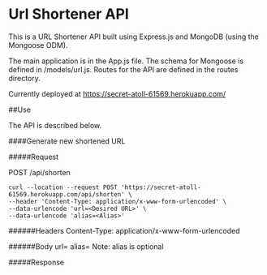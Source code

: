 # Url Shortener API

This is a URL Shortener API built using Express.js and MongoDB (using the Mongoose ODM).

The main application is in the App.js file.
The schema for Mongoose is defined in /models/url.js.
Routes for the API are defined in the routes directory.

Currently deployed at https://secret-atoll-61569.herokuapp.com/

##Use

The API is described below.

####Generate new shortened URL

#####Request

POST /api/shorten
```
curl --location --request POST 'https://secret-atoll-61569.herokuapp.com/api/shorten' \
--header 'Content-Type: application/x-www-form-urlencoded' \
--data-urlencode 'url=<Desired URL>' \
--data-urlencode 'alias=<Alias>'
```

######Headers
Content-Type: application/x-www-form-urlencoded

######Body
url=<Desired URL>
alias=<Alias>
Note: alias is optional

#####Response

```

```
